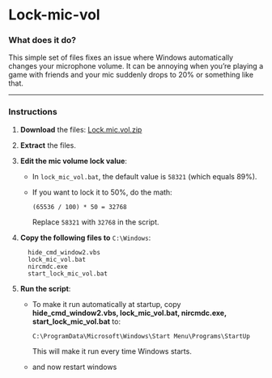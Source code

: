 # Lock-mic-vol

### What does it do?

This simple set of files fixes an issue where Windows automatically changes your microphone volume.
It can be annoying when you’re playing a game with friends and your mic suddenly drops to 20% or something like that.

---

### Instructions

1. **Download** the files:
   [Lock.mic.vol.zip](https://github.com/moxi-git/Lock-mic-vol/releases/download/idk/Lock.mic.vol.zip)

2. **Extract** the files.

3. **Edit the mic volume lock value**:

   * In `lock_mic_vol.bat`, the default value is `58321` (which equals 89%).
   * If you want to lock it to 50%, do the math:

     ```
     (65536 / 100) * 50 = 32768
     ```

     Replace `58321` with `32768` in the script.

4. **Copy the following files to** `C:\Windows`:

   ```
     hide_cmd_window2.vbs
     lock_mic_vol.bat
     nircmdc.exe
     start_lock_mic_vol.bat
   ```

5. **Run the script**:
   * To make it run automatically at startup, copy **hide_cmd_window2.vbs, lock_mic_vol.bat, nircmdc.exe, start_lock_mic_vol.bat** to:

     ```
     C:\ProgramData\Microsoft\Windows\Start Menu\Programs\StartUp
     ```

     This will make it run every time Windows starts.
    * and now restart windows
